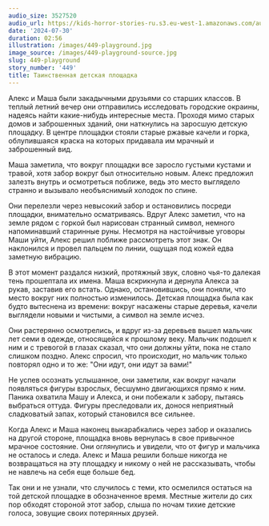 ```yaml
---
audio_size: 3527520
audio_url: https://kids-horror-stories-ru.s3.eu-west-1.amazonaws.com/audio/449-playground.mp3
date: '2024-07-30'
duration: 02:56
illustration: /images/449-playground.jpg
image_source: /images/449-playground-source.jpg
slug: 449-playground
story_number: '449'
title: Таинственная детская площадка
---
```


Алекс и Маша были закадычными друзьями со старших классов. В теплый летний вечер они отправились исследовать городские окраины, надеясь найти какие-нибудь интересные места. Проходя мимо старых домов и заброшенных зданий, они наткнулись на заросшую детскую площадку. В центре площадки стояли старые ржавые качели и горка, облупившаяся краска на которых придавала им мрачный и заброшенный вид.

Маша заметила, что вокруг площадки все заросло густыми кустами и травой, хотя забор вокруг был относительно новым. Алекс предложил залезть внутрь и осмотреться поближе, ведь это место выглядело странно и вызывало необъяснимый холодок по спине.

Они перелезли через невысокий забор и остановились посреди площадки, внимательно осматриваясь. Вдруг Алекс заметил, что на земле рядом с горкой был нарисован странный символ, немного напоминавший старинные руны. Несмотря на настойчивые уговоры Маши уйти, Алекс решил поближе рассмотреть этот знак. Он наклонился и провел пальцем по линии, ощущая под кожей едва заметную вибрацию.

В этот момент раздался низкий, протяжный звук, словно чья-то далекая тень прошептала их имена. Маша вскрикнула и дернула Алекса за рукав, заставив его встать. Однако, остановившись, они поняли, что место вокруг них полностью изменилось. Детская площадка была как будто вытеснена из времени: вокруг насажены старые деревья, качели выглядели новыми и чистыми, а символ на земле исчез.

Они растерянно осмотрелись, и вдруг из-за деревьев вышел мальчик лет семи в одежде, относящейся к прошлому веку. Мальчик подошел к ним и с тревогой в глазах сказал, что они должны уйти, пока не стало слишком поздно. Алекс спросил, что происходит, но мальчик только повторял одно и то же: "Они идут, они идут за вами!"

Не успев осознать услышанное, они заметили, как вокруг начали появляться фигуры взрослых, бесшумно двигающихся прямо к ним. Паника охватила Машу и Алекса, и они побежали к забору, пытаясь выбраться оттуда. Фигуры преследовали их, донося неприятный сладковатый запах, который становился все сильнее.

Когда Алекс и Маша наконец выкарабкались через забор и оказались на другой стороне, площадка вновь вернулась в свое привычное мрачное состояние. Они оглянулись и увидели, что от фигур и мальчика не осталось и следа. Алекс и Маша решили больше никогда не возвращаться на эту площадку и никому о ней не рассказывать, чтобы не навлечь на себя еще больше бед.

Так они и не узнали, что случилось с теми, кто осмелился остаться на той детской площадке в обозначенное время. Местные жители до сих пор обходят стороной этот забор, слыша по ночам тихие детские голоса, зовущие своих потерянных друзей.